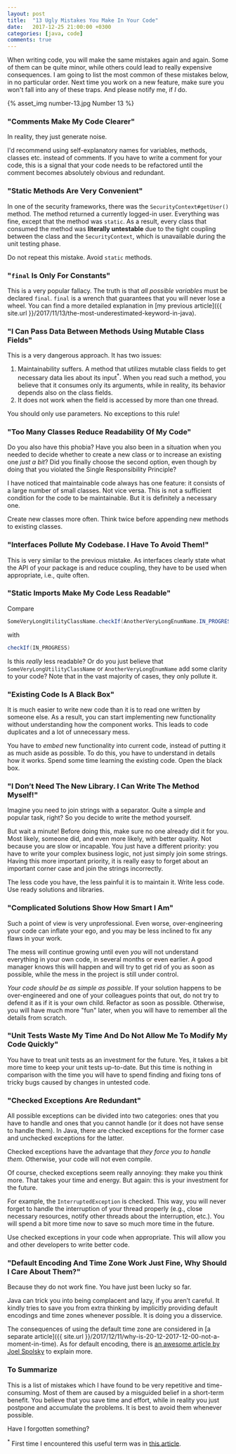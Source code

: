 ```yaml
---
layout: post
title:  "13 Ugly Mistakes You Make In Your Code"
date:   2017-12-25 21:00:00 +0300
categories: [java, code]
comments: true
---
```


When writing code, you will make the same mistakes again and again. Some of them can be quite minor, while others could lead to really expensive consequences. I am going to list the most common of these mistakes below, in no particular order. Next time you work on a new feature, make sure you won't fall into any of these traps. And please notify me, if _I_ do.

{% asset_img number-13.jpg Number 13 %}

### "Comments Make My Code Clearer"

In reality, they just generate noise.

I'd recommend using self-explanatory names for variables, methods, classes etc. instead of comments. If you have to write a comment for your code, this is a signal that your code needs to be refactored until the comment becomes absolutely obvious and redundant.

### "Static Methods Are Very Convenient"

In one of the security frameworks, there was the `SecurityContext#getUser()` method. The method returned a currently logged-in user. Everything was fine, except that the method was `static`. As a result, every class that consumed the method was __literally untestable__ due to the tight coupling between the class and the `SecurityContext`, which is unavailable during the unit testing phase.

Do not repeat this mistake. Avoid `static` methods.

### "`final` Is Only For Constants"

This is a very popular fallacy. The truth is that _all possible variables_ must be declared `final`. `final` is a wrench that guarantees that you will never lose a wheel. You can find a more detailed explanation in [my previous article]({{ site.url }}/2017/11/13/the-most-underestimated-keyword-in-java).

### "I Can Pass Data Between Methods Using Mutable Class Fields"

This is a very dangerous approach. It has two issues:

1. Maintainability suffers. A method that utilizes mutable class fields to get necessary data lies about its input<sup>*</sup>. When you read such a method, you believe that it consumes only its arguments, while in reality, its behavior depends also on the class fields.
2. It does not work when the field is accessed by more than one thread.

You should only use parameters. No exceptions to this rule!

### "Too Many Classes Reduce Readability Of My Code"

Do you also have this phobia? Have you also been in a situation when you needed to decide whether to create a new class or to increase an existing one _just a bit_? Did you finally choose the second option, even though by doing that you violated the Single Responsibility Principle?
 
I have noticed that maintainable code always has one feature: it consists of a large number of small classes. Not vice versa. This is not a sufficient condition for the code to be maintainable. But it is definitely a necessary one.
 
Create new classes more often. Think twice before appending new methods to existing classes.

### "Interfaces Pollute My Codebase. I Have To Avoid Them!"

This is very similar to the previous mistake. As interfaces clearly state what the API of your package is and reduce coupling, they have to be used when appropriate, i.e., quite often.

### "Static Imports Make My Code Less Readable"

Compare

```java
SomeVeryLongUtilityClassName.checkIf(AnotherVeryLongEnumName.IN_PROGRESS)
```

with

```java
checkIf(IN_PROGRESS)
```

Is this _really_ less readable? Or do you just believe that `SomeVeryLongUtilityClassName` or `AnotherVeryLongEnumName` add some clarity to your code? Note that in the vast majority of cases, they only pollute it.

### "Existing Code Is A Black Box"

It is much easier to write new code than it is to read one written by someone else. As a result, you can start implementing new functionality without understanding how the component works. This leads to code duplicates and a lot of unnecessary mess.

You have to _embed_ new functionality into current code, instead of putting it as much aside as possible. To do this, you have to understand in details how it works. Spend some time learning the existing code. Open the black box.

### "I Don’t Need The New Library. I Can Write The Method Myself!"

Imagine you need to join strings with a separator. Quite a simple and popular task, right? So you decide to write the method yourself.

But wait a minute! Before doing this, make sure no one already did it for you. Most likely, someone did, and even more likely, with better quality. Not because you are slow or incapable. You just have a different priority: you have to write your complex business logic, not just simply join some strings. Having this more important priority, it is really easy to forget about an important corner case and join the strings incorrectly.

The less code you have, the less painful it is to maintain it. Write less code. Use ready solutions and libraries.

### "Complicated Solutions Show How Smart I Am"

Such a point of view is very unprofessional. Even worse, over-engineering your code can inflate your ego, and you may be less inclined to fix any flaws in your work.

The mess will continue growing until even _you_ will not understand everything in your own code, in several months or even earlier. A good manager knows this will happen and will try to get rid of you as soon as possible, while the mess in the project is still under control.

_Your code should be as simple as possible_. If your solution happens to be over-engineered and one of your colleagues points that out, do not try to defend it as if it is your own child. Refactor as soon as possible. Otherwise, you will have much more "fun" later, when you will have to remember all the details from scratch.

### "Unit Tests Waste My Time And Do Not Allow Me To Modify My Code Quickly"

You have to treat unit tests as an investment for the future. Yes, it takes a bit more time to keep your unit tests up-to-date. But this time is nothing in comparison with the time you will have to spend finding and fixing tons of tricky bugs caused by changes in untested code.

### "Checked Exceptions Are Redundant"

All possible exceptions can be divided into two categories: ones that you have to handle and ones that you cannot handle (or it does not have sense to handle them). In Java, there are checked exceptions for the former case and unchecked exceptions for the latter.

Checked exceptions have the advantage that _they force you to handle them_. Otherwise, your code will not even compile.

Of course, checked exceptions seem really annoying: they make you think more. That takes your time and energy. But again: this is your investment for the future.

For example, the `InterruptedException` is checked. This way, you will never forget to handle the interruption of your thread properly (e.g., close necessary resources, notify other threads about the interruption, etc.). You will spend a bit more time now to save so much more time in the future.

Use checked exceptions in your code when appropriate. This will allow you and other developers to write better code.

### "Default Encoding And Time Zone Work Just Fine, Why Should I Care About Them?"

Because they do not work fine. You have just been lucky so far.

Java can trick you into being complacent and lazy, if you aren’t careful. It kindly tries to save you from extra thinking by implicitly providing default encodings and time zones whenever possible. It is doing you a disservice.

The consequences of using the default time zone are considered in [a separate article]({{ site.url }}/2017/12/11/why-is-20-12-2017-12-00-not-a-moment-in-time). As for default encoding, there is [an awesome article by Joel Spolsky](https://www.joelonsoftware.com/2003/10/08/the-absolute-minimum-every-software-developer-absolutely-positively-must-know-about-unicode-and-character-sets-no-excuses/) to explain more.

### To Summarize

This is a list of mistakes which I have found to be very repetitive and time-consuming. Most of them are caused by a misguided belief in a short-term benefit. You believe that you save time and effort, while in reality you just postpone and accumulate the problems. It is best to avoid them whenever possible.

Have I forgotten something?

<sup>*</sup> First time I encountered this useful term was in [this article](https://www.toptal.com/qa/how-to-write-testable-code-and-why-it-matters).
